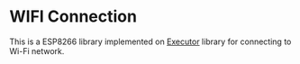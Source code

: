 # WIFI Connection

This is a ESP8266 library implemented on [Executor](https://github.com/adamszadkowski/Executor) library for connecting to Wi-Fi network.

